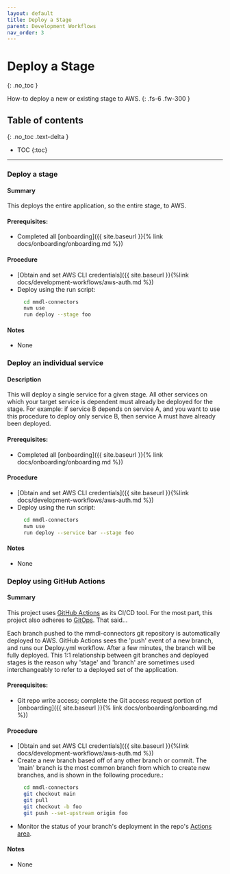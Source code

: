 ```yaml
---
layout: default
title: Deploy a Stage
parent: Development Workflows
nav_order: 3
---
```


# Deploy a Stage
{: .no_toc }

How-to deploy a new or existing stage to AWS.
{: .fs-6 .fw-300 }

## Table of contents
{: .no_toc .text-delta }

- TOC
{:toc}

---

### Deploy a stage

#### Summary
This deploys the entire application, so the entire stage, to AWS.

#### Prerequisites:
- Completed all [onboarding]({{ site.baseurl }}{% link docs/onboarding/onboarding.md %})

#### Procedure
- [Obtain and set AWS CLI credentials]({{ site.baseurl }}{%link docs/development-workflows/aws-auth.md %})
- Deploy using the run script:
  ```bash
    cd mmdl-connectors
    nvm use
    run deploy --stage foo
  ```

#### Notes
- None

### Deploy an individual service

#### Description
This will deploy a single service for a given stage.  All other services on which your target service is dependent must already be deployed for the stage.  For example:  if service B depends on service A, and you want to use this procedure to deploy only service B, then service A must have already been deployed.

#### Prerequisites:
- Completed all [onboarding]({{ site.baseurl }}{% link docs/onboarding/onboarding.md %})

#### Procedure
- [Obtain and set AWS CLI credentials]({{ site.baseurl }}{%link docs/development-workflows/aws-auth.md %})
- Deploy using the run script:
  ```bash
    cd mmdl-connectors
    nvm use
    run deploy --service bar --stage foo
  ```

#### Notes
- None

### Deploy using GitHub Actions

#### Summary
This project uses [GitHub Actions](https://github.com/features/actions) as its CI/CD tool.  For the most part, this project also adheres to [GitOps](https://www.gitops.tech/).  That said...

Each branch pushed to the mmdl-connectors git repository is automatically deployed to AWS.  GitHub Actions sees the 'push' event of a new branch, and runs our Deploy.yml workflow.  After a few minutes, the branch will be fully deployed.  This 1:1 relationship between git branches and deployed stages is the reason why 'stage' and 'branch' are sometimes used interchangeably to refer to a deployed set of the application.

#### Prerequisites:
- Git repo write access; complete the Git access request portion of [onboarding]({{ site.baseurl }}{% link docs/onboarding/onboarding.md %})

#### Procedure
- [Obtain and set AWS CLI credentials]({{ site.baseurl }}{%link docs/development-workflows/aws-auth.md %})
- Create a new branch based off of any other branch or commit.  The 'main' branch is the most common branch from which to create new branches, and is shown in the following procedure.:
  ```bash
    cd mmdl-connectors
    git checkout main
    git pull
    git checkout -b foo
    git push --set-upstream origin foo
  ```
- Monitor the status of your branch's deployment in the repo's [Actions area](https://github.com/cmsgov/mmdl-connectors/actions).

#### Notes
- None